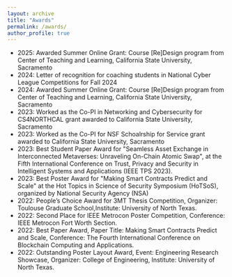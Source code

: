 ```yaml
---
layout: archive
title: "Awards"
permalink: /awards/
author_profile: true
---
```


* 2025: Awarded Summer Online Grant: Course [Re]Design program from Center of Teaching and Learning, California State University, Sacramento
* 2024: Letter of recognition for coaching students in National Cyber League Competitions for Fall 2024 
* 2024: Awarded Summer Online Grant: Course [Re]Design program from Center of Teaching and Learning, California State University, Sacramento
* 2023: Worked as the Co-PI in Networking and Cybersecurity for CS4NORTHCAL grant awarded to California State University, Sacramento
* 2023: Worked as the Co-PI for NSF Schoalrship for Service grant awarded to California State University, Sacramento
* 2023: Best Student Paper Award for "Seamless Asset Exchange in Interconnected Metaverses: Unraveling On-Chain Atomic Swap", at the Fifth International Conference on Trust, Privacy and Security in Intelligent Systems and Applications (IEEE TPS 2023).
* 2023: Best Poster Award for "Making Smart Contracts Predict and Scale" at the Hot Topics in Science of Security Symposium (HoTSoS), organized by National Security Agency (NSA)
*	2022: People’s Choice Award for 3MT Thesis Competition, Organizer: Toulouse Graduate School,Institute: University of North Texas.
*	2022: Second Place for IEEE Metrocon Poster Competition, Conference: IEEE Metrocon Fort Worth Section.
*	2022: Best Paper Award, Paper Title: Making Smart Contracts Predict and Scale, Conference: The Fourth International Conference on Blockchain Computing and Applications.
*	2022: Outstanding Poster Layout Award, Event: Engineering Research Showcase, Organizer: College of Engineering, Institute: University of North Texas.


